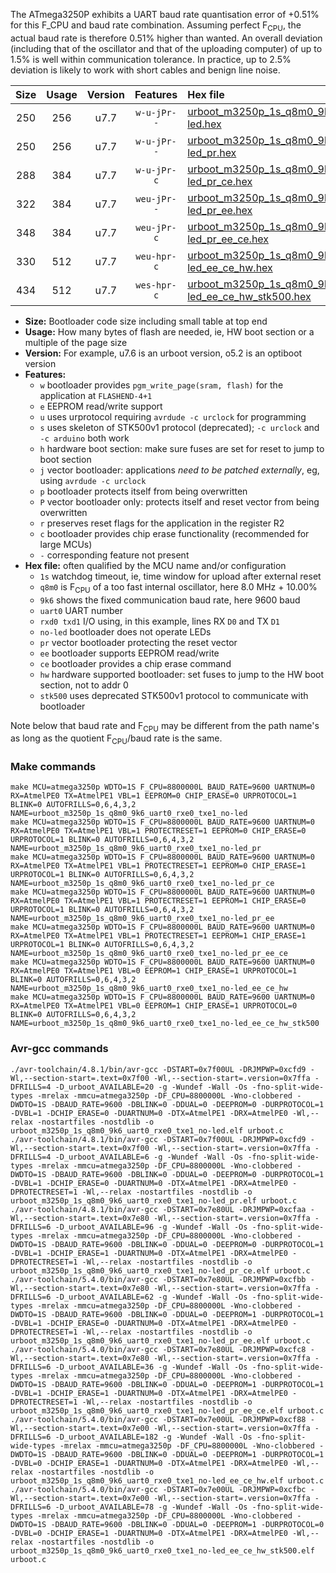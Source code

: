 The ATmega3250P exhibits a UART baud rate quantisation error of +0.51% for this F_CPU and baud rate combination. Assuming perfect F<sub>CPU</sub>, the actual baud rate is therefore 0.51% higher than wanted. An overall deviation (including that of the oscillator and that of the uploading computer) of up to 1.5% is well within communication tolerance. In practice, up to 2.5% deviation is likely to work with short cables and benign line noise.

|Size|Usage|Version|Features|Hex file|
|:-:|:-:|:-:|:-:|:--|
|250|256|u7.7|`w-u-jPr--`|[urboot_m3250p_1s_q8m0_9k6_uart0_rxe0_txe1_no-led.hex](https://raw.githubusercontent.com/stefanrueger/urboot.hex/main/u7.7/mcus/atmega3250p/watchdog_1_s/internal_oscillator_q%2B10.00%25/%2B8m000000_hz/%2B%2B%2B9k6_baud/uart0_rxe0_txe1/no-led/urboot_m3250p_1s_q8m0_9k6_uart0_rxe0_txe1_no-led.hex)|
|250|256|u7.7|`w-u-jPr--`|[urboot_m3250p_1s_q8m0_9k6_uart0_rxe0_txe1_no-led_pr.hex](https://raw.githubusercontent.com/stefanrueger/urboot.hex/main/u7.7/mcus/atmega3250p/watchdog_1_s/internal_oscillator_q%2B10.00%25/%2B8m000000_hz/%2B%2B%2B9k6_baud/uart0_rxe0_txe1/no-led/urboot_m3250p_1s_q8m0_9k6_uart0_rxe0_txe1_no-led_pr.hex)|
|288|384|u7.7|`w-u-jPr-c`|[urboot_m3250p_1s_q8m0_9k6_uart0_rxe0_txe1_no-led_pr_ce.hex](https://raw.githubusercontent.com/stefanrueger/urboot.hex/main/u7.7/mcus/atmega3250p/watchdog_1_s/internal_oscillator_q%2B10.00%25/%2B8m000000_hz/%2B%2B%2B9k6_baud/uart0_rxe0_txe1/no-led/urboot_m3250p_1s_q8m0_9k6_uart0_rxe0_txe1_no-led_pr_ce.hex)|
|322|384|u7.7|`weu-jPr--`|[urboot_m3250p_1s_q8m0_9k6_uart0_rxe0_txe1_no-led_pr_ee.hex](https://raw.githubusercontent.com/stefanrueger/urboot.hex/main/u7.7/mcus/atmega3250p/watchdog_1_s/internal_oscillator_q%2B10.00%25/%2B8m000000_hz/%2B%2B%2B9k6_baud/uart0_rxe0_txe1/no-led/urboot_m3250p_1s_q8m0_9k6_uart0_rxe0_txe1_no-led_pr_ee.hex)|
|348|384|u7.7|`weu-jPr-c`|[urboot_m3250p_1s_q8m0_9k6_uart0_rxe0_txe1_no-led_pr_ee_ce.hex](https://raw.githubusercontent.com/stefanrueger/urboot.hex/main/u7.7/mcus/atmega3250p/watchdog_1_s/internal_oscillator_q%2B10.00%25/%2B8m000000_hz/%2B%2B%2B9k6_baud/uart0_rxe0_txe1/no-led/urboot_m3250p_1s_q8m0_9k6_uart0_rxe0_txe1_no-led_pr_ee_ce.hex)|
|330|512|u7.7|`weu-hpr-c`|[urboot_m3250p_1s_q8m0_9k6_uart0_rxe0_txe1_no-led_ee_ce_hw.hex](https://raw.githubusercontent.com/stefanrueger/urboot.hex/main/u7.7/mcus/atmega3250p/watchdog_1_s/internal_oscillator_q%2B10.00%25/%2B8m000000_hz/%2B%2B%2B9k6_baud/uart0_rxe0_txe1/no-led/urboot_m3250p_1s_q8m0_9k6_uart0_rxe0_txe1_no-led_ee_ce_hw.hex)|
|434|512|u7.7|`wes-hpr-c`|[urboot_m3250p_1s_q8m0_9k6_uart0_rxe0_txe1_no-led_ee_ce_hw_stk500.hex](https://raw.githubusercontent.com/stefanrueger/urboot.hex/main/u7.7/mcus/atmega3250p/watchdog_1_s/internal_oscillator_q%2B10.00%25/%2B8m000000_hz/%2B%2B%2B9k6_baud/uart0_rxe0_txe1/no-led/urboot_m3250p_1s_q8m0_9k6_uart0_rxe0_txe1_no-led_ee_ce_hw_stk500.hex)|

- **Size:** Bootloader code size including small table at top end
- **Usage:** How many bytes of flash are needed, ie, HW boot section or a multiple of the page size
- **Version:** For example, u7.6 is an urboot version, o5.2 is an optiboot version
- **Features:**
  + `w` bootloader provides `pgm_write_page(sram, flash)` for the application at `FLASHEND-4+1`
  + `e` EEPROM read/write support
  + `u` uses urprotocol requiring `avrdude -c urclock` for programming
  + `s` uses skeleton of STK500v1 protocol (deprecated); `-c urclock` and `-c arduino` both work
  + `h` hardware boot section: make sure fuses are set for reset to jump to boot section
  + `j` vector bootloader: applications *need to be patched externally*, eg, using `avrdude -c urclock`
  + `p` bootloader protects itself from being overwritten
  + `P` vector bootloader only: protects itself and reset vector from being overwritten
  + `r` preserves reset flags for the application in the register R2
  + `c` bootloader provides chip erase functionality (recommended for large MCUs)
  + `-` corresponding feature not present
- **Hex file:** often qualified by the MCU name and/or configuration
  + `1s` watchdog timeout, ie, time window for upload after external reset
  + `q8m0` is F<sub>CPU</sub> of a too fast internal oscillator, here 8.0 MHz + 10.00%
  + `9k6` shows the fixed communication baud rate, here 9600 baud
  + `uart0` UART number
  + `rxd0 txd1` I/O using, in this example, lines RX `D0` and TX `D1`
  + `no-led` bootloader does not operate LEDs
  + `pr` vector bootloader protecting the reset vector
  + `ee` bootloader supports EEPROM read/write
  + `ce` bootloader provides a chip erase command
  + `hw` hardware supported bootloader: set fuses to jump to the HW boot section, not to addr 0
  + `stk500` uses deprecated STK500v1 protocol to communicate with bootloader


Note below that baud rate and F<sub>CPU</sub> may be different from the path name's as long as the quotient F<sub>CPU</sub>/baud rate is the same.

### Make commands
```
make MCU=atmega3250p WDTO=1S F_CPU=8800000L BAUD_RATE=9600 UARTNUM=0 RX=AtmelPE0 TX=AtmelPE1 VBL=1 EEPROM=0 CHIP_ERASE=0 URPROTOCOL=1 BLINK=0 AUTOFRILLS=0,6,4,3,2 NAME=urboot_m3250p_1s_q8m0_9k6_uart0_rxe0_txe1_no-led
make MCU=atmega3250p WDTO=1S F_CPU=8800000L BAUD_RATE=9600 UARTNUM=0 RX=AtmelPE0 TX=AtmelPE1 VBL=1 PROTECTRESET=1 EEPROM=0 CHIP_ERASE=0 URPROTOCOL=1 BLINK=0 AUTOFRILLS=0,6,4,3,2 NAME=urboot_m3250p_1s_q8m0_9k6_uart0_rxe0_txe1_no-led_pr
make MCU=atmega3250p WDTO=1S F_CPU=8800000L BAUD_RATE=9600 UARTNUM=0 RX=AtmelPE0 TX=AtmelPE1 VBL=1 PROTECTRESET=1 EEPROM=0 CHIP_ERASE=1 URPROTOCOL=1 BLINK=0 AUTOFRILLS=0,6,4,3,2 NAME=urboot_m3250p_1s_q8m0_9k6_uart0_rxe0_txe1_no-led_pr_ce
make MCU=atmega3250p WDTO=1S F_CPU=8800000L BAUD_RATE=9600 UARTNUM=0 RX=AtmelPE0 TX=AtmelPE1 VBL=1 PROTECTRESET=1 EEPROM=1 CHIP_ERASE=0 URPROTOCOL=1 BLINK=0 AUTOFRILLS=0,6,4,3,2 NAME=urboot_m3250p_1s_q8m0_9k6_uart0_rxe0_txe1_no-led_pr_ee
make MCU=atmega3250p WDTO=1S F_CPU=8800000L BAUD_RATE=9600 UARTNUM=0 RX=AtmelPE0 TX=AtmelPE1 VBL=1 PROTECTRESET=1 EEPROM=1 CHIP_ERASE=1 URPROTOCOL=1 BLINK=0 AUTOFRILLS=0,6,4,3,2 NAME=urboot_m3250p_1s_q8m0_9k6_uart0_rxe0_txe1_no-led_pr_ee_ce
make MCU=atmega3250p WDTO=1S F_CPU=8800000L BAUD_RATE=9600 UARTNUM=0 RX=AtmelPE0 TX=AtmelPE1 VBL=0 EEPROM=1 CHIP_ERASE=1 URPROTOCOL=1 BLINK=0 AUTOFRILLS=0,6,4,3,2 NAME=urboot_m3250p_1s_q8m0_9k6_uart0_rxe0_txe1_no-led_ee_ce_hw
make MCU=atmega3250p WDTO=1S F_CPU=8800000L BAUD_RATE=9600 UARTNUM=0 RX=AtmelPE0 TX=AtmelPE1 VBL=0 EEPROM=1 CHIP_ERASE=1 URPROTOCOL=0 BLINK=0 AUTOFRILLS=0,6,4,3,2 NAME=urboot_m3250p_1s_q8m0_9k6_uart0_rxe0_txe1_no-led_ee_ce_hw_stk500
```

### Avr-gcc commands
```
./avr-toolchain/4.8.1/bin/avr-gcc -DSTART=0x7f00UL -DRJMPWP=0xcfd9 -Wl,--section-start=.text=0x7f00 -Wl,--section-start=.version=0x7ffa -DFRILLS=4 -D_urboot_AVAILABLE=20 -g -Wundef -Wall -Os -fno-split-wide-types -mrelax -mmcu=atmega3250p -DF_CPU=8800000L -Wno-clobbered -DWDTO=1S -DBAUD_RATE=9600 -DBLINK=0 -DDUAL=0 -DEEPROM=0 -DURPROTOCOL=1 -DVBL=1 -DCHIP_ERASE=0 -DUARTNUM=0 -DTX=AtmelPE1 -DRX=AtmelPE0 -Wl,--relax -nostartfiles -nostdlib -o urboot_m3250p_1s_q8m0_9k6_uart0_rxe0_txe1_no-led.elf urboot.c
./avr-toolchain/4.8.1/bin/avr-gcc -DSTART=0x7f00UL -DRJMPWP=0xcfd9 -Wl,--section-start=.text=0x7f00 -Wl,--section-start=.version=0x7ffa -DFRILLS=4 -D_urboot_AVAILABLE=6 -g -Wundef -Wall -Os -fno-split-wide-types -mrelax -mmcu=atmega3250p -DF_CPU=8800000L -Wno-clobbered -DWDTO=1S -DBAUD_RATE=9600 -DBLINK=0 -DDUAL=0 -DEEPROM=0 -DURPROTOCOL=1 -DVBL=1 -DCHIP_ERASE=0 -DUARTNUM=0 -DTX=AtmelPE1 -DRX=AtmelPE0 -DPROTECTRESET=1 -Wl,--relax -nostartfiles -nostdlib -o urboot_m3250p_1s_q8m0_9k6_uart0_rxe0_txe1_no-led_pr.elf urboot.c
./avr-toolchain/4.8.1/bin/avr-gcc -DSTART=0x7e80UL -DRJMPWP=0xcfaa -Wl,--section-start=.text=0x7e80 -Wl,--section-start=.version=0x7ffa -DFRILLS=6 -D_urboot_AVAILABLE=96 -g -Wundef -Wall -Os -fno-split-wide-types -mrelax -mmcu=atmega3250p -DF_CPU=8800000L -Wno-clobbered -DWDTO=1S -DBAUD_RATE=9600 -DBLINK=0 -DDUAL=0 -DEEPROM=0 -DURPROTOCOL=1 -DVBL=1 -DCHIP_ERASE=1 -DUARTNUM=0 -DTX=AtmelPE1 -DRX=AtmelPE0 -DPROTECTRESET=1 -Wl,--relax -nostartfiles -nostdlib -o urboot_m3250p_1s_q8m0_9k6_uart0_rxe0_txe1_no-led_pr_ce.elf urboot.c
./avr-toolchain/5.4.0/bin/avr-gcc -DSTART=0x7e80UL -DRJMPWP=0xcfbb -Wl,--section-start=.text=0x7e80 -Wl,--section-start=.version=0x7ffa -DFRILLS=6 -D_urboot_AVAILABLE=62 -g -Wundef -Wall -Os -fno-split-wide-types -mrelax -mmcu=atmega3250p -DF_CPU=8800000L -Wno-clobbered -DWDTO=1S -DBAUD_RATE=9600 -DBLINK=0 -DDUAL=0 -DEEPROM=1 -DURPROTOCOL=1 -DVBL=1 -DCHIP_ERASE=0 -DUARTNUM=0 -DTX=AtmelPE1 -DRX=AtmelPE0 -DPROTECTRESET=1 -Wl,--relax -nostartfiles -nostdlib -o urboot_m3250p_1s_q8m0_9k6_uart0_rxe0_txe1_no-led_pr_ee.elf urboot.c
./avr-toolchain/5.4.0/bin/avr-gcc -DSTART=0x7e80UL -DRJMPWP=0xcfc8 -Wl,--section-start=.text=0x7e80 -Wl,--section-start=.version=0x7ffa -DFRILLS=6 -D_urboot_AVAILABLE=36 -g -Wundef -Wall -Os -fno-split-wide-types -mrelax -mmcu=atmega3250p -DF_CPU=8800000L -Wno-clobbered -DWDTO=1S -DBAUD_RATE=9600 -DBLINK=0 -DDUAL=0 -DEEPROM=1 -DURPROTOCOL=1 -DVBL=1 -DCHIP_ERASE=1 -DUARTNUM=0 -DTX=AtmelPE1 -DRX=AtmelPE0 -DPROTECTRESET=1 -Wl,--relax -nostartfiles -nostdlib -o urboot_m3250p_1s_q8m0_9k6_uart0_rxe0_txe1_no-led_pr_ee_ce.elf urboot.c
./avr-toolchain/5.4.0/bin/avr-gcc -DSTART=0x7e00UL -DRJMPWP=0xcf88 -Wl,--section-start=.text=0x7e00 -Wl,--section-start=.version=0x7ffa -DFRILLS=6 -D_urboot_AVAILABLE=182 -g -Wundef -Wall -Os -fno-split-wide-types -mrelax -mmcu=atmega3250p -DF_CPU=8800000L -Wno-clobbered -DWDTO=1S -DBAUD_RATE=9600 -DBLINK=0 -DDUAL=0 -DEEPROM=1 -DURPROTOCOL=1 -DVBL=0 -DCHIP_ERASE=1 -DUARTNUM=0 -DTX=AtmelPE1 -DRX=AtmelPE0 -Wl,--relax -nostartfiles -nostdlib -o urboot_m3250p_1s_q8m0_9k6_uart0_rxe0_txe1_no-led_ee_ce_hw.elf urboot.c
./avr-toolchain/5.4.0/bin/avr-gcc -DSTART=0x7e00UL -DRJMPWP=0xcfbc -Wl,--section-start=.text=0x7e00 -Wl,--section-start=.version=0x7ffa -DFRILLS=6 -D_urboot_AVAILABLE=78 -g -Wundef -Wall -Os -fno-split-wide-types -mrelax -mmcu=atmega3250p -DF_CPU=8800000L -Wno-clobbered -DWDTO=1S -DBAUD_RATE=9600 -DBLINK=0 -DDUAL=0 -DEEPROM=1 -DURPROTOCOL=0 -DVBL=0 -DCHIP_ERASE=1 -DUARTNUM=0 -DTX=AtmelPE1 -DRX=AtmelPE0 -Wl,--relax -nostartfiles -nostdlib -o urboot_m3250p_1s_q8m0_9k6_uart0_rxe0_txe1_no-led_ee_ce_hw_stk500.elf urboot.c
```

